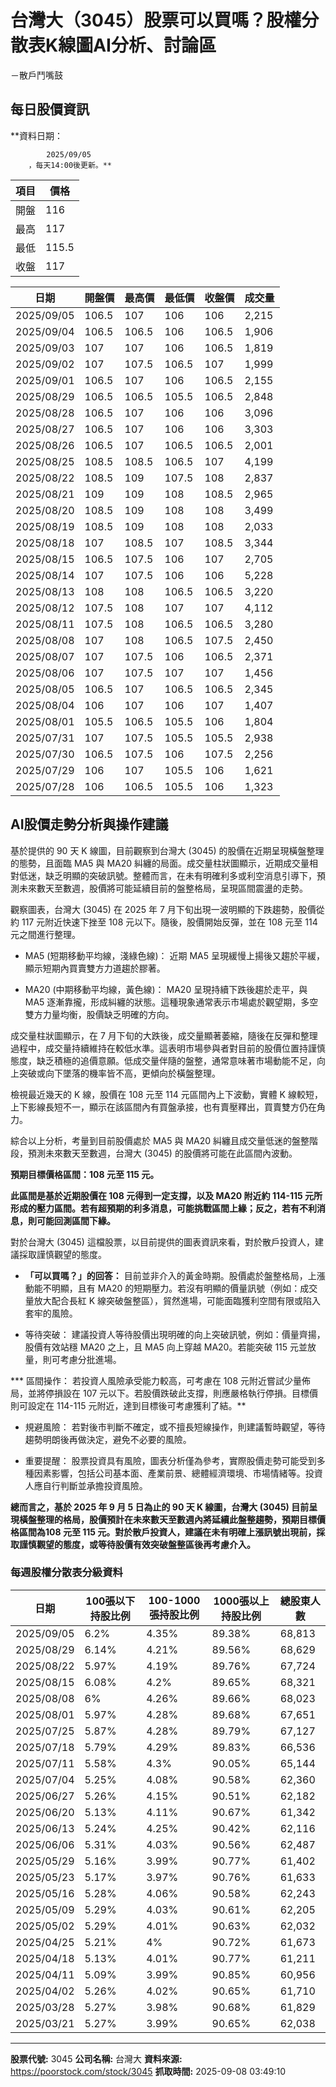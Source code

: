 # 台灣大（3045）股票可以買嗎？股權分散表K線圖AI分析、討論區
－散戶鬥嘴鼓

## 每日股價資訊

**資料日期：
        
            2025/09/05
        ，每天14:00後更新。**

| 項目 | 價格 |
|------|------|
| 開盤 | 116 |
| 最高 | 117 |
| 最低 | 115.5 |
| 收盤 | 117 |

| 日期 | 開盤價 | 最高價 | 最低價 | 收盤價 | 成交量 |
|------|--------|--------|--------|--------|--------|
| 2025/09/05 | 106.5 | 107 | 106 | 106 | 2,215 |
| 2025/09/04 | 106.5 | 106.5 | 106 | 106.5 | 1,906 |
| 2025/09/03 | 107 | 107 | 106 | 106.5 | 1,819 |
| 2025/09/02 | 107 | 107.5 | 106.5 | 107 | 1,999 |
| 2025/09/01 | 106.5 | 107 | 106 | 106.5 | 2,155 |
| 2025/08/29 | 106.5 | 106.5 | 105.5 | 106.5 | 2,848 |
| 2025/08/28 | 106.5 | 107 | 106 | 106 | 3,096 |
| 2025/08/27 | 106.5 | 107 | 106 | 106 | 3,303 |
| 2025/08/26 | 106.5 | 107 | 106.5 | 106.5 | 2,001 |
| 2025/08/25 | 108.5 | 108.5 | 106.5 | 107 | 4,199 |
| 2025/08/22 | 108.5 | 109 | 107.5 | 108 | 2,837 |
| 2025/08/21 | 109 | 109 | 108 | 108.5 | 2,965 |
| 2025/08/20 | 108.5 | 109 | 108 | 108 | 3,499 |
| 2025/08/19 | 108.5 | 109 | 108 | 108 | 2,033 |
| 2025/08/18 | 107 | 108.5 | 107 | 108.5 | 3,344 |
| 2025/08/15 | 106.5 | 107.5 | 106 | 107 | 2,705 |
| 2025/08/14 | 107 | 107.5 | 106 | 106 | 5,228 |
| 2025/08/13 | 108 | 108 | 106.5 | 106.5 | 3,220 |
| 2025/08/12 | 107.5 | 108 | 107 | 107 | 4,112 |
| 2025/08/11 | 107.5 | 108 | 106.5 | 106.5 | 3,280 |
| 2025/08/08 | 107 | 108 | 106.5 | 107.5 | 2,450 |
| 2025/08/07 | 107 | 107.5 | 106 | 106.5 | 2,371 |
| 2025/08/06 | 107 | 107.5 | 107 | 107 | 1,456 |
| 2025/08/05 | 106.5 | 107 | 106.5 | 106.5 | 2,345 |
| 2025/08/04 | 106 | 107 | 106 | 107 | 1,407 |
| 2025/08/01 | 105.5 | 106.5 | 105.5 | 106 | 1,804 |
| 2025/07/31 | 107 | 107.5 | 105.5 | 105.5 | 2,938 |
| 2025/07/30 | 106.5 | 107.5 | 106 | 107.5 | 2,256 |
| 2025/07/29 | 106 | 107 | 105.5 | 106 | 1,621 |
| 2025/07/28 | 106 | 106.5 | 105.5 | 106 | 1,323 |

## AI股價走勢分析與操作建議

基於提供的 90 天 K 線圖，目前觀察到台灣大 (3045) 的股價在近期呈現橫盤整理的態勢，且面臨 MA5 與 MA20 糾纏的局面。成交量柱狀圖顯示，近期成交量相對低迷，缺乏明顯的突破訊號。整體而言，在未有明確利多或利空消息引導下，預測未來數天至數週，股價將可能延續目前的盤整格局，呈現區間震盪的走勢。

觀察圖表，台灣大 (3045) 在 2025 年 7 月下旬出現一波明顯的下跌趨勢，股價從約 117 元附近快速下挫至 108 元以下。隨後，股價開始反彈，並在 108 元至 114 元之間進行整理。

*   MA5 (短期移動平均線，淺綠色線)： 近期 MA5 呈現緩慢上揚後又趨於平緩，顯示短期內買賣雙方力道趨於膠著。

*   MA20 (中期移動平均線，黃色線)： MA20 呈現持續下跌後趨於走平，與 MA5 逐漸靠攏，形成糾纏的狀態。這種現象通常表示市場處於觀望期，多空雙方力量均衡，股價缺乏明確的方向。

成交量柱狀圖顯示，在 7 月下旬的大跌後，成交量顯著萎縮，隨後在反彈和整理過程中，成交量持續維持在較低水準。這表明市場參與者對目前的股價位置持謹慎態度，缺乏積極的追價意願。低成交量伴隨的盤整，通常意味著市場動能不足，向上突破或向下墜落的機率皆不高，更傾向於橫盤整理。

檢視最近幾天的 K 線，股價在 108 元至 114 元區間內上下波動，實體 K 線較短，上下影線長短不一，顯示在該區間內有買盤承接，也有賣壓釋出，買賣雙方仍在角力。

綜合以上分析，考量到目前股價處於 MA5 與 MA20 糾纏且成交量低迷的盤整階段，預測未來數天至數週，台灣大 (3045) 的股價將可能在此區間內波動。

**預期目標價格區間：108 元至 115 元。**

**此區間是基於近期股價在 108 元得到一定支撐，以及 MA20 附近約 114-115 元所形成的壓力區間。若有超預期的利多消息，可能挑戰區間上緣；反之，若有不利消息，則可能回測區間下緣。**

對於台灣大 (3045) 這檔股票，以目前提供的圖表資訊來看，對於散戶投資人，建議採取謹慎觀望的態度。

*   **「可以買嗎？」的回答：** 目前並非介入的黃金時期。股價處於盤整格局，上漲動能不明顯，且有 MA20 的短期壓力。若沒有明顯的價量訊號（例如：成交量放大配合長紅 K 線突破盤整區），貿然進場，可能面臨獲利空間有限或陷入套牢的風險。

*   等待突破： 建議投資人等待股價出現明確的向上突破訊號，例如：價量齊揚，股價有效站穩 MA20 之上，且 MA5 向上穿越 MA20。若能突破 115 元並放量，則可考慮分批進場。

***   區間操作： 若投資人風險承受能力較高，可考慮在 108 元附近嘗試少量佈局，並將停損設在 107 元以下。若股價跌破此支撐，則應嚴格執行停損。目標價則可設定在 114-115 元附近，達到目標後可考慮獲利了結。**

*   規避風險： 若對後市判斷不確定，或不擅長短線操作，則建議暫時觀望，等待趨勢明朗後再做決定，避免不必要的風險。

*   重要提醒： 股票投資具有風險，圖表分析僅為參考，實際股價走勢可能受到多種因素影響，包括公司基本面、產業前景、總體經濟環境、市場情緒等。投資人應自行判斷並承擔投資風險。

**總而言之，基於 2025 年 9 月 5 日為止的 90 天 K 線圖，台灣大 (3045) 目前呈現橫盤整理的格局，股價預計在未來數天至數週內將延續此盤整趨勢，預期目標價格區間為108 元至 115 元。對於散戶投資人，建議在未有明確上漲訊號出現前，採取謹慎觀望的態度，或等待股價有效突破盤整區後再考慮介入。**

### 每週股權分散表分級資料

| 日期 | 100張以下持股比例 | 100-1000張持股比例 | 1000張以上持股比例 | 總股東人數 |
|------|-------------------|--------------------|--------------------|----------|
| 2025/09/05 | 6.2% | 4.35% | 89.38% | 68,813 |
| 2025/08/29 | 6.14% | 4.21% | 89.56% | 68,629 |
| 2025/08/22 | 5.97% | 4.19% | 89.76% | 67,724 |
| 2025/08/15 | 6.08% | 4.2% | 89.65% | 68,321 |
| 2025/08/08 | 6% | 4.26% | 89.66% | 68,023 |
| 2025/08/01 | 5.97% | 4.28% | 89.68% | 67,651 |
| 2025/07/25 | 5.87% | 4.28% | 89.79% | 67,127 |
| 2025/07/18 | 5.79% | 4.29% | 89.83% | 66,536 |
| 2025/07/11 | 5.58% | 4.3% | 90.05% | 65,144 |
| 2025/07/04 | 5.25% | 4.08% | 90.58% | 62,360 |
| 2025/06/27 | 5.26% | 4.15% | 90.51% | 62,182 |
| 2025/06/20 | 5.13% | 4.11% | 90.67% | 61,342 |
| 2025/06/13 | 5.24% | 4.25% | 90.42% | 62,116 |
| 2025/06/06 | 5.31% | 4.03% | 90.56% | 62,487 |
| 2025/05/29 | 5.16% | 3.99% | 90.77% | 61,402 |
| 2025/05/23 | 5.17% | 3.97% | 90.76% | 61,633 |
| 2025/05/16 | 5.28% | 4.06% | 90.58% | 62,243 |
| 2025/05/09 | 5.29% | 4.03% | 90.61% | 62,205 |
| 2025/05/02 | 5.29% | 4.01% | 90.63% | 62,032 |
| 2025/04/25 | 5.21% | 4% | 90.72% | 61,673 |
| 2025/04/18 | 5.13% | 4.01% | 90.77% | 61,211 |
| 2025/04/11 | 5.09% | 3.99% | 90.85% | 60,956 |
| 2025/04/02 | 5.26% | 4.02% | 90.65% | 61,710 |
| 2025/03/28 | 5.27% | 3.98% | 90.68% | 61,829 |
| 2025/03/21 | 5.27% | 3.99% | 90.65% | 62,038 |

---

**股票代號:** 3045
**公司名稱:** 台灣大
**資料來源:** https://poorstock.com/stock/3045
**抓取時間:** 2025-09-08 03:49:10